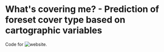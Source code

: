 # What's covering me? - Prediction of foreset cover type based on cartographic variables

Code for ![website](https://tulimid1.github.io/what-is-covering-me/). 
